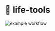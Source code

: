 # 🍃 life-tools

![example workflow](https://github.com/ArnasVaic/life-tools/actions/workflows/ci.yaml/badge.svg)
